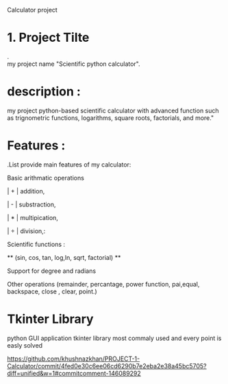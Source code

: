   Calculator project

# 1. Project Tilte 
.    
 my project name "Scientific  python calculator".

 # description :
 my project python-based scientific calculator with advanced function such as trignometric functions, logarithms, square roots, factorials, and more."
 
 # Features :
 .List provide main features of my calculator:

 Basic arithmatic operations 

|     +             | addition,

 |     -            |  substraction,
   
|    *            | multipication,

 |      ÷         | division,:

   Scientific functions :

  ** (sin, cos, tan, log,ln, sqrt, factorial) **

  Support for degree and radians

  Other operations  (remainder, percantage, power function, pai,equal, backspace, close , clear, point.)
  # Tkinter Library
  python GUI application tkinter library most commaly used and every point is easly solved 

https://github.com/khushnazkhan/PROJECT-1-Calculator/commit/4fed0e30c6ee06cd6290b7e2eba2e38a45bc5705?diff=unified&w=1#commitcomment-146089292
